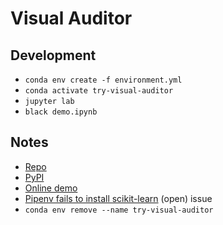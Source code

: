 # Visual Auditor

## Development

- `conda env create -f environment.yml`
- `conda activate try-visual-auditor`
- `jupyter lab`
- `black demo.ipynb`

## Notes

- [Repo](https://github.com/poloclub/visual-auditor/tree/258c59d7052d4fe2a7b3fafc129a2184b4c25f8c/visual-auditor-package/notebook-widget)
- [PyPI](https://pypi.org/project/visual_auditor/)
- [Online demo](https://visual-auditor.surge.sh/)
- [Pipenv fails to install scikit-learn](https://github.com/pypa/pipenv/issues/5344) (open) issue
- `conda env remove --name try-visual-auditor`
